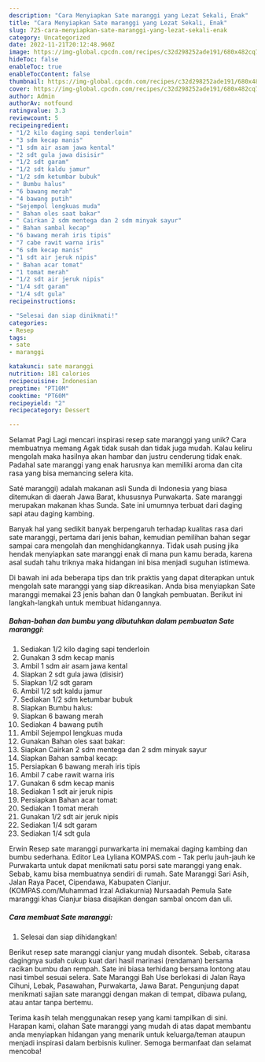 ```yaml
---
description: "Cara Menyiapkan Sate maranggi yang Lezat Sekali, Enak"
title: "Cara Menyiapkan Sate maranggi yang Lezat Sekali, Enak"
slug: 725-cara-menyiapkan-sate-maranggi-yang-lezat-sekali-enak
category: Uncategorized
date: 2022-11-21T20:12:48.960Z
image: https://img-global.cpcdn.com/recipes/c32d298252ade191/680x482cq70/sate-maranggi-foto-resep-utama.jpg
hideToc: false
enableToc: true
enableTocContent: false
thumbnail: https://img-global.cpcdn.com/recipes/c32d298252ade191/680x482cq70/sate-maranggi-foto-resep-utama.jpg
cover: https://img-global.cpcdn.com/recipes/c32d298252ade191/680x482cq70/sate-maranggi-foto-resep-utama.jpg
author: Admin
authorAv: notfound
ratingvalue: 3.3
reviewcount: 5
recipeingredient:
- "1/2 kilo daging sapi tenderloin"
- "3 sdm kecap manis"
- "1 sdm air asam jawa kental"
- "2 sdt gula jawa disisir"
- "1/2 sdt garam"
- "1/2 sdt kaldu jamur"
- "1/2 sdm ketumbar bubuk"
- " Bumbu halus"
- "6 bawang merah"
- "4 bawang putih"
- "Sejempol lengkuas muda"
- " Bahan oles saat bakar"
- " Cairkan 2 sdm mentega dan 2 sdm minyak sayur"
- " Bahan sambal kecap"
- "6 bawang merah iris tipis"
- "7 cabe rawit warna iris"
- "6 sdm kecap manis"
- "1 sdt air jeruk nipis"
- " Bahan acar tomat"
- "1 tomat merah"
- "1/2 sdt air jeruk nipis"
- "1/4 sdt garam"
- "1/4 sdt gula"
recipeinstructions:

- "Selesai dan siap dinikmati!"
categories:
- Resep
tags:
- sate
- maranggi

katakunci: sate maranggi 
nutrition: 181 calories
recipecuisine: Indonesian
preptime: "PT10M"
cooktime: "PT60M"
recipeyield: "2"
recipecategory: Dessert

---
```



Selamat Pagi Lagi mencari inspirasi resep sate maranggi yang unik? Cara membuatnya memang Agak tidak susah dan tidak juga mudah. Kalau keliru mengolah maka hasilnya akan hambar dan justru cenderung tidak enak. Padahal sate maranggi yang enak harusnya kan memiliki aroma dan cita rasa yang bisa memancing selera kita.


Saté maranggi) adalah makanan asli Sunda di Indonesia yang biasa ditemukan di daerah Jawa Barat, khususnya Purwakarta. Sate maranggi merupakan makanan khas Sunda. Sate ini umumnya terbuat dari daging sapi atau daging kambing.

Banyak hal yang sedikit banyak berpengaruh terhadap kualitas rasa dari sate maranggi, pertama dari jenis bahan, kemudian pemilihan bahan segar sampai cara mengolah dan menghidangkannya. Tidak usah pusing jika hendak menyiapkan sate maranggi enak di mana pun kamu berada, karena asal sudah tahu triknya maka hidangan ini bisa menjadi suguhan istimewa.


Di bawah ini ada beberapa tips dan trik praktis yang dapat diterapkan untuk mengolah sate maranggi yang siap dikreasikan. Anda bisa menyiapkan Sate maranggi memakai 23 jenis bahan dan 0 langkah pembuatan. Berikut ini langkah-langkah untuk membuat hidangannya.

<!--inarticleads1-->

##### Bahan-bahan dan bumbu yang dibutuhkan dalam pembuatan Sate maranggi:

1. Sediakan 1/2 kilo daging sapi tenderloin
1. Gunakan 3 sdm kecap manis
1. Ambil 1 sdm air asam jawa kental
1. Siapkan 2 sdt gula jawa (disisir)
1. Siapkan 1/2 sdt garam
1. Ambil 1/2 sdt kaldu jamur
1. Sediakan 1/2 sdm ketumbar bubuk
1. Siapkan  Bumbu halus:
1. Siapkan 6 bawang merah
1. Sediakan 4 bawang putih
1. Ambil Sejempol lengkuas muda
1. Gunakan  Bahan oles saat bakar:
1. Siapkan  Cairkan 2 sdm mentega dan 2 sdm minyak sayur
1. Siapkan  Bahan sambal kecap:
1. Persiapkan 6 bawang merah iris tipis
1. Ambil 7 cabe rawit warna iris
1. Gunakan 6 sdm kecap manis
1. Sediakan 1 sdt air jeruk nipis
1. Persiapkan  Bahan acar tomat:
1. Sediakan 1 tomat merah
1. Gunakan 1/2 sdt air jeruk nipis
1. Sediakan 1/4 sdt garam
1. Sediakan 1/4 sdt gula


Erwin Resep sate maranggi purwarkarta ini memakai daging kambing dan bumbu sederhana. Editor Lea Lyliana KOMPAS.com - Tak perlu jauh-jauh ke Purwakarta untuk dapat menikmati satu porsi sate maranggi yang enak. Sebab, kamu bisa membuatnya sendiri di rumah. Sate Maranggi Sari Asih, Jalan Raya Pacet, Cipendawa, Kabupaten Cianjur. (KOMPAS.com/Muhammad Irzal Adiakurnia) Nursaadah Pemula Sate maranggi khas Cianjur biasa disajikan dengan sambal oncom dan uli. 

<!--inarticleads2-->

##### Cara membuat Sate maranggi:


1. Selesai dan siap dihidangkan!

Berikut resep sate maranggi cianjur yang mudah disontek. Sebab, citarasa dagingnya sudah cukup kuat dari hasil marinasi (rendaman) bersama racikan bumbu dan rempah. Sate ini biasa terhidang bersama lontong atau nasi timbel sesuai selera. Sate Maranggi Bah Use berlokasi di Jalan Raya Cihuni, Lebak, Pasawahan, Purwakarta, Jawa Barat. Pengunjung dapat menikmati sajian sate maranggi dengan makan di tempat, dibawa pulang, atau antar tanpa bertemu. 

Terima kasih telah menggunakan resep yang kami tampilkan di sini. Harapan kami, olahan Sate maranggi yang mudah di atas dapat membantu anda menyiapkan hidangan yang menarik untuk keluarga/teman ataupun menjadi inspirasi dalam berbisnis kuliner. Semoga bermanfaat dan selamat mencoba!
